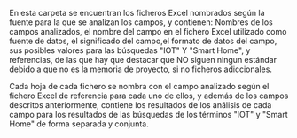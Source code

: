 En esta carpeta se encuentran los ficheros Excel nombrados según la fuente para la que se analizan los campos, y contienen: 
Nombres de los campos analizados, el nombre del campo en el fichero Excel utilizado como fuente de datos,
el significado del campo,el formato de datos del campo, sus posibles valores para las búsquedas "IOT" Y "Smart Home", y referencias, de 
las que hay que destacar que NO siguen ningun estándar debido a que no es la memoria de proyecto, si no ficheros adiccionales.

Cada hoja de cada fichero se nombra con el campo analizado según el fichero Excel de referencia para cada uno de ellos, y además de los
campos descritos anteriormente, contiene los resultados de los análisis de cada campo para los resultados de las búsquedas de los términos
"IOT" y "Smart Home" de forma separada y conjunta.
